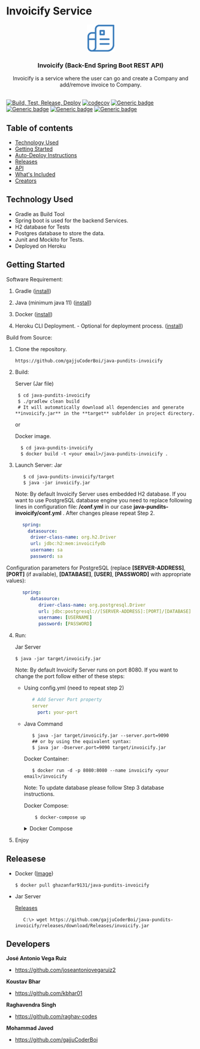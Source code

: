 # Invoicify Service

<p align="center">
  <a href="#">
    <img src="./img/img.png" alt="playlist logo" width="73" height="73">
  </a>
</p>

<h3 align="center">Invoicify (Back-End Spring Boot REST API)</h3>

<p align="center">
  Invoicify is a service where the user can go and create a Company and add/remove invoice to Company.
  <br>

  <br>

[![Build, Test, Release, Deploy](https://github.com/gajjuCoderBoi/java-pundits-invoicify/actions/workflows/cicd.yml/badge.svg)](https://github.com/gajjuCoderBoi/java-pundits-invoicify/actions/workflows/cicd.yml)  [![codecov](https://codecov.io/gh/gajjuCoderBoi/java-pundits-invoicify/branch/develop/graph/badge.svg?token=N8P18UJIME)](https://codecov.io/gh/gajjuCoderBoi/java-pundits-invoicify) [![Generic badge](https://img.shields.io/badge/docker_pulls-ghazanfar9131/java--pundits--invoicify-red.svg)](https://hub.docker.com/repository/docker/ghazanfar9131/java-pundits-invoicify) [![Generic badge](https://img.shields.io/badge/java_ver->=11-blue.svg)]() [![Generic badge](https://img.shields.io/badge/springboot_version-2.4.5-blue.svg)]() [![Generic badge](https://img.shields.io/badge/demo_server-2.4.5-blue.svg)]()

</p>


## Table of contents

- [Technology Used](#technology-used)
- [Getting Started](#getting-started)
- [Auto-Deploy Instructions](#auto-deploy-instructions)
- [Releases](#releases)
- [API](#api)
- [What's Included](#whats-included)
- [Creators](#developers)

## Technology Used

- Gradle as Build Tool
- Spring boot is used for the backend Services.
- H2 database for Tests
- Postgres database to store the data.
- Junit and Mockito for Tests.
- Deployed on Heroku

## Getting Started

Software Requirement:

1. Gradle ([install](https://gradle.org/install/))

2. Java (minimum java 11) ([install](https://www.oracle.com/java/technologies/javase-downloads.html))

3. Docker ([install](https://docs.docker.com/get-docker/))

4. Heroku CLI Deployment. - Optional for deployment process. ([install](https://devcenter.heroku.com/articles/heroku-cli))
   
Build from Source:

1. Clone the repository.
     ```
     https://github.com/gajjuCoderBoi/java-pundits-invoicify
     ```

2. Build: 
   
   Server (Jar file)

      ```shell
       $ cd java-pundits-invoicify
       $ ./gradlew clean build
       # It will automatically download all dependencies and generate **invoicify.jar** in the **target** subfolder in project directory.
      ```
   or

   Docker image.
   
   ```shell
     $ cd java-pundits-invoicify
     $ docker build -t <your email>/java-pundits-invoicify .
   ```

3. Launch Server: Jar

   ```shell
      $ cd java-pundits-invoicify/target
      $ java -jar invoicify.jar
   ```

   Note: By default Invoicify Server uses embedded H2 database. If you want to use PostgreSQL database engine you need to replace following lines in configuration file: **<project-dir>/conf.yml** in our case **java-pundits-invoicify/conf.yml** .
   After changes please repeat Step 2.
   
   
```yaml
      spring:
        datasource:
         driver-class-name: org.h2.Driver
         url: jdbc:h2:mem:invoicifydb
         username: sa
         password: sa
   ```

   Configuration parameters for PostgreSQL (replace **[SERVER-ADDRESS]**, **[PORT]** (if available), **[DATABASE]**, **[USER]**, **[PASSWORD]** with appropriate values):

```yaml
      spring:
         datasource:
            driver-class-name: org.postgresql.Driver
            url: jdbc:postgresql://[SERVER-ADDRESS]:[PORT]/[DATABASE]
            username: [USERNAME]
            password: [PASSWORD]
```

4. Run: 
      
      Jar Server

   ```shell
   $ java -jar target/invoicify.jar
   ```
   Note: By default Invoicify Server runs on port 8080. If you want to change the port follow either of these steps:
      
   * Using config.yml (need to repeat step 2)

     ```yaml
        # Add Server Port property
        server
          port: your-port                        
     ```
   * Java Command
      
      ```shell
         $ java -jar target/invoicify.jar --server.port=9090
         ## or by using the equivalent syntax:
         $ java jar -Dserver.port=9090 target/invoicify.jar
      ```

      Docker Container:      

       ```shell
          $ docker run -d -p 8080:8080 --name invoicify <your email>/invoicify
       ```
   
        Note: To update database please follow Step 3 database instructions.
    
      Docker Compose:

        ```shell
            $ docker-compose up
        ```
          
        <details>
        <summary>
        Docker Compose
        </summary>
    
        ```yaml
        version: "3"
          services:
            invoicify-db:
              image: postgres
              container_name: invoicify-db
              ports:
                - 5432:5432
              environment:
                - POSTGRES_USER=myusername
                - POSTGRES_PASSWORD=mypassword
                - POSTGRES_DB=invoicifydb
            
            invoicify-service:
              image: ghazanfar9131/java-pundits-invoicify
              depends_on: invoicify-db
              ports:
                - 8081:8080
              environment:
                - SPRING_DATASOURCE_URL=jdbc:postgresql://invoicify-db:5432/invoicifydb
                - SPRING_DATASOURCE_USERNAME=myusername
                - SPRING_DATASOURCE_PASSWORD=mypassword
                - SPRING_JPA_HIBERNATE_DDL_AUTO=update
                - SPRING_JPA_DATABASE_PLATFORM=org.hibernate.dialect.PostgreSQLDialect
        ```
    
        </details>

    


5. Enjoy

## Releasese

* Docker ([Image](https://hub.docker.com/r/ghazanfar9131/java-pundits-invoicify))

   ```shell
   $ docker pull ghazanfar9131/java-pundits-invoicify
   ```

* Jar Server

   [Releases](https://github.com/gajjuCoderBoi/java-pundits-invoicify/releases)   

    ```shell
       C:\> wget https://github.com/gajjuCoderBoi/java-pundits-invoicify/releases/download/Releases/invoicify.jar
    ```
  


## Developers

**José Antonio Vega Ruiz**

- <https://github.com/joseantoniovegaruiz2>

**Koustav Bhar**

- <https://github.com/kbhar01>

**Raghavendra Singh**

- <https://github.com/raghav-codes>

**Mohammad Javed**

- <https://github.com/gajjuCoderBoi>